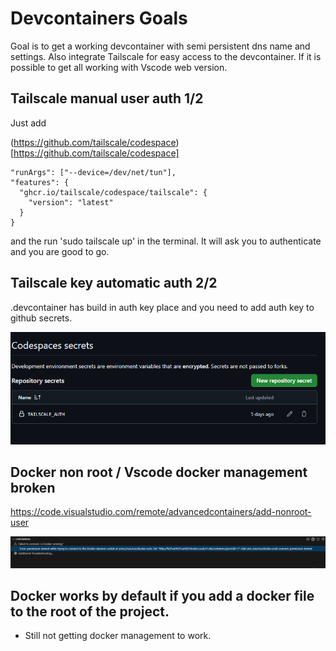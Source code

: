 # Devcontainers Goals

Goal is to get a working devcontainer with semi persistent dns name and settings. Also integrate Tailscale for easy access to the devcontainer. If it is possible to get all working with Vscode web version.

## Tailscale manual user auth 1/2

Just add 

(https://github.com/tailscale/codespace)[https://github.com/tailscale/codespace]
    
    "runArgs": ["--device=/dev/net/tun"],
    "features": {
      "ghcr.io/tailscale/codespace/tailscale": {
        "version": "latest"
      }
    }

and the run 'sudo tailscale up' in the terminal. It will ask you to authenticate and you are good to go.

## Tailscale key automatic auth 2/2

.devcontainer has build in auth key place and you need to add auth key to github secrets.


![Codespaces secrets](/images/Codespaces_secrets.png)

## Docker non root / Vscode docker management broken

https://code.visualstudio.com/remote/advancedcontainers/add-nonroot-user

![Docker is still broken](/images/Docker-broken.png)

## Docker works by default if you add a docker file to the root of the project.
- Still not getting docker management to work.
